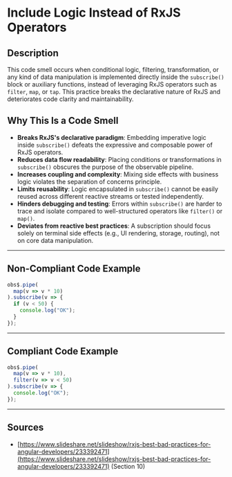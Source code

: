 # Include Logic Instead of RxJS Operators

## Description

This code smell occurs when conditional logic, filtering, transformation, or any kind of data manipulation is implemented directly inside the `subscribe()` block or auxiliary functions, instead of leveraging RxJS operators such as `filter`, `map`, or `tap`. This practice breaks the declarative nature of RxJS and deteriorates code clarity and maintainability.

## Why This Is a Code Smell

- **Breaks RxJS's declarative paradigm**: Embedding imperative logic inside `subscribe()` defeats the expressive and composable power of RxJS operators.
- **Reduces data flow readability**: Placing conditions or transformations in `subscribe()` obscures the purpose of the observable pipeline.
- **Increases coupling and complexity**: Mixing side effects with business logic violates the separation of concerns principle.
- **Limits reusability**: Logic encapsulated in `subscribe()` cannot be easily reused across different reactive streams or tested independently.
- **Hinders debugging and testing**: Errors within `subscribe()` are harder to trace and isolate compared to well-structured operators like `filter()` or `map()`.
- **Deviates from reactive best practices**: A subscription should focus solely on terminal side effects (e.g., UI rendering, storage, routing), not on core data manipulation.

---

## Non-Compliant Code Example

```ts
obs$.pipe(
  map(v => v * 10)
).subscribe(v => {
  if (v < 50) {
    console.log("OK");
  }
});
```

---

## Compliant Code Example

```ts
obs$.pipe(
  map(v => v * 10),
  filter(v => v < 50)
).subscribe(v => {
  console.log("OK");
});
```

---

## Sources

- [https://www.slideshare.net/slideshow/rxjs-best-bad-practices-for-angular-developers/233392471](https://www.slideshare.net/slideshow/rxjs-best-bad-practices-for-angular-developers/233392471) (Section 10)
